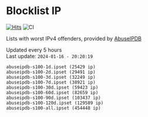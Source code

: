 # Blocklist IP

[![Hits](https://hits.seeyoufarm.com/api/count/incr/badge.svg?url=https%3A%2F%2Fgithub.com%2Fborestad%2Fblocklist-ip%2F&count_bg=%2379C83D&title_bg=%23555555&icon=&icon_color=%23E7E7E7&title=hits&edge_flat=false)](https://hits.seeyoufarm.com)  ![CI](https://img.shields.io/github/workflow/status/borestad/blocklist-ip/CI?style=flat-square)

Lists with worst IPv4 offenders, provided by [AbuseIPDB](https://www.abuseipdb.com/)

<!-- FOOTER-PLACEHOLDER -->
Updated every 5 hours<br>
Last update: `2024-01-16 - 20:20:19`
```
abuseipdb-s100-1d.ipset (25429 ip)
abuseipdb-s100-2d.ipset (29491 ip)
abuseipdb-s100-3d.ipset (32249 ip)
abuseipdb-s100-7d.ipset (38921 ip)
abuseipdb-s100-30d.ipset (59423 ip)
abuseipdb-s100-60d.ipset (82659 ip)
abuseipdb-s100-90d.ipset (103437 ip)
abuseipdb-s100-120d.ipset (129589 ip)
abuseipdb-s100-all.ipset (454448 ip)
```
